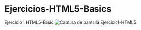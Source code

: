 # Ejercicios-HTML5-Basics
Ejercicio 1 HTML5-Basic ![Captura de pantalla Ejercicio1-HTML5](https://github.com/erigt/Ejercicios-HTML5-Basics/assets/146768635/5bd0aeb2-8b74-4224-9060-3d3dd2cc09f8)

